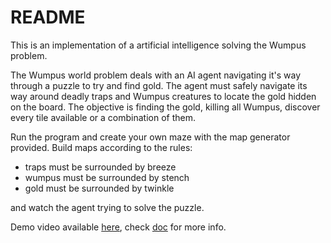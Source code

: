 # README #

This is an implementation of a artificial intelligence solving the Wumpus problem.

The Wumpus world problem deals with an AI agent navigating it's way through a puzzle to try and find gold. The agent must safely navigate its way around deadly traps and Wumpus creatures to locate the gold hidden on the board. The objective is finding the gold, killing all Wumpus, discover every tile available or a combination of them.

Run the program and create your own maze with the map generator provided. Build maps according to the rules:

- traps must be surrounded by breeze
- wumpus must be surrounded by stench
- gold must be surrounded by twinkle

and watch the agent trying to solve the puzzle.

Demo video available [here](https://youtu.be/g7YiXmv8Syo), check [doc](https://bitbucket.org/newsha/wumpusai/src/f03bf6d241a467475d51e2fcd1e0d0a507acdd00/KI/doc.pdf?at=master&fileviewer=file-view-default) for more info.